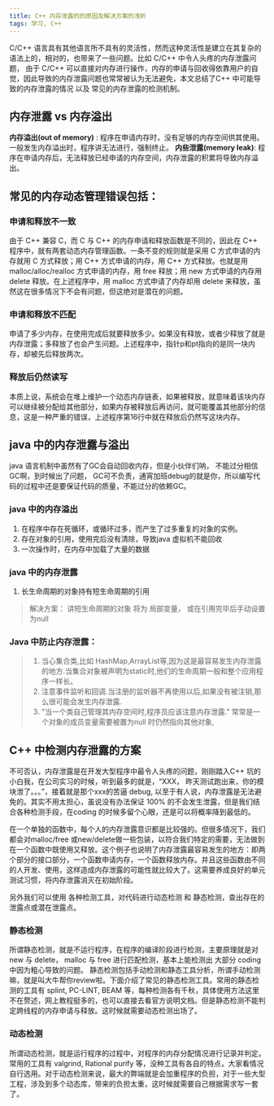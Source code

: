 ```yaml
---
title: C++ 内存泄露的的原因及解决方案的浅析
tags: 学习, C++
---
```

C/C++ 语言具有其他语言所不具有的灵活性，然而这种灵活性是建立在其复杂的语法上的，相对的，也带来了一些问题。比如 C/C++ 中令人头疼的内存泄露问题， 由于 C/C++ 可以直接对内存进行操作，内存的申请与回收得依靠用户的自觉，因此导致的内存泄露问题也常常被认为无法避免，本文总结了C++ 中可能导致的内存泄露的情况 以及 常见的内存泄露的检测机制。
<!-- more -->
## 内存泄露 vs 内存溢出
**内存溢出(out of memory)** : 程序在申请内存时，没有足够的内存空间供其使用。一般发生内存溢出时，程序讲无法进行，强制终止。
**内些泄露(memory leak)**: 程序在申请内存后，无法释放已经申请的内存空间，内存泄露的积累将导致内存溢出。

## 常见的内存动态管理错误包括：
### 申请和释放不一致
由于 C++ 兼容 C，而 C 与 C++ 的内存申请和释放函数是不同的，因此在 C++ 程序中，就有两套动态内存管理函数。一条不变的规则就是采用 C 方式申请的内存就用 C 方式释放；用 C++ 方式申请的内存，用 C++ 方式释放。也就是用 malloc/alloc/realloc 方式申请的内存，用 free 释放；用 new 方式申请的内存用 delete 释放。在上述程序中，用 malloc 方式申请了内存却用 delete 来释放，虽然这在很多情况下不会有问题，但这绝对是潜在的问题。
### 申请和释放不匹配
申请了多少内存，在使用完成后就要释放多少。如果没有释放，或者少释放了就是内存泄露；多释放了也会产生问题。上述程序中，指针p和pt指向的是同一块内存，却被先后释放两次。
### 释放后仍然读写
本质上说，系统会在堆上维护一个动态内存链表，如果被释放，就意味着该块内存可以继续被分配给其他部分，如果内存被释放后再访问，就可能覆盖其他部分的信息，这是一种严重的错误，上述程序第16行中就在释放后仍然写这块内存。


## java 中的内存泄露与溢出
java 语言机制中虽然有了GC会自动回收内存，但是小伙伴们呐， 不能过分相信GC啊，到时候出了问题， GC可不负责，通宵加班debug的就是你，所以编写代码的过程中还是要保证代码的质量，不能过分的依赖GC。
### java 中的内存溢出
1. 在程序中存在死循环，或循环过多，而产生了过多重复的对象的实例。
2. 存在对象的引用，使用完后没有清除，导致java 虚拟机不能回收
3. 一次操作时，在内存中加载了大量的数据

### java 中的内存泄露
1. 长生命周期的对象持有短生命周期的引用
> 解决方案： 讲短生命周期的对象 将为 局部变量， 或在引用完毕后手动设置为null

### Java 中防止内存泄露：
> 1. 当心集合类,比如 HashMap,ArrayList等,因为这是最容易发生内存泄露的地方.当集合对象被声明为static时,他们的生命周期一般和整个应用程序一样长。
> 2. 注意事件监听和回调.当注册的监听器不再使用以后,如果没有被注销,那么很可能会发生内存泄露.
> 3. "当一个类自己管理其内存空间时,程序员应该注意内存泄露." 常常是一个对象的成员变量需要被置为null 时仍然指向其他对象,

## C++ 中检测内存泄露的方案
不可否认，内存泄露是在开发大型程序中最令人头疼的问题，刚刚踏入C++ 坑的小白我，在公司实习的时候，听到最多的就是，“XXX， 昨天测试跑出来，你的模块泄了。。。”，接着就是那个xxx的苦逼 debug, 以至于有人说，内存泄露是无法避免的。其实不用太担心，虽说没有办法保证 100% 的不会发生泄露，但是我们结合各种检测手段，在coding 的时候多留个心眼，还是可以将概率降到最低的。

在一个单独的函数中，每个人的内存泄露意识都是比较强的。但很多情况下，我们都会对malloc/free 或new/delete做一些包装，以符合我们特定的需要，无法做到在一个函数中既使用又释放。这个例子也说明了内存泄露最容易发生的地方：即两个部分的接口部分，一个函数申请内存，一个函数释放内存。并且这些函数由不同的人开发、使用，这样造成内存泄露的可能性就比较大了。这需要养成良好的单元测试习惯，将内存泄露消灭在初始阶段。

另外我们可以使用 各种检测工具，对代码进行动态检测 和 静态检测，查出存在的泄露点或潜在泄露点。
### 静态检测
所谓静态检测，就是不运行程序，在程序的编译阶段进行检测，主要原理就是对 new 与 delete， malloc 与 free 进行匹配检测，基本上能检测出 大部分 coding 中因为粗心导致的问题。
静态检测包括手动检测和静态工具分析，所谓手动检测嘛，就是叫大牛帮你review啦。下面介绍了常见的静态检测工具。常用的静态检测的工具有 splint, PC-LINT, BEAM 等，每种检测各有千秋，具体使用方法这里不在赘述，网上教程挺多的，也可以直接去看官方说明文档。但是静态检测不能判定跨线程的内存申请与释放。这时候就需要动态检测出场了。
 
### 动态检测
所谓动态检测，就是运行程序的过程中，对程序的内存分配情况进行记录并判定。常用的工具有 valgrind, Rational purify 等，没种工具有各自的特点，大家看情况自行选用。对于动态检测来说，最大的弊端就是会加重程序的负担，对于一些大型工程，涉及到多个动态库，带来的负担太重，这时候就需要自己根据需求写一套了。

